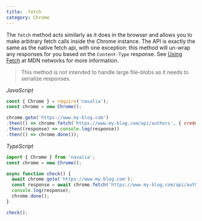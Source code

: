 ```yaml
---
title: .fetch
category: Chrome
---
```


The `fetch` method acts similarly as it does in the browser and allows you to make arbitrary fetch calls inside the Chrome instance. The API is exactly the same as the native fetch api, with one exception: this method will un-wrap any responses for you based on the `Content-Type` response. See [Using Fetch](https://developer.mozilla.org/en-US/docs/Web/API/Fetch_API/Using_Fetch) at MDN networks for more information.

> This method is not intended to handle large file-blobs as it needs to serialize responses.

*JavaScript*
```js
const { Chrome } = require('navalia');
const chrome = new Chrome();

chrome.goto('https://www.my-blog.com')
.then(() => chrome.fetch('https://www.my-blog.com/api/authors', { credentials: 'include' }))
.then((response) => console.log(response))
.then(() => chrome.done());
```

*TypeScript*
```ts
import { Chrome } from 'navalia';
const chrome = new Chrome();

async function check() {
  await chrome.goto('https://www.my-blog.com');
  const response = await chrome.fetch('https://www.my-blog.com/api/authors', { credentials: 'include' });
  console.log(response);
  chrome.done();
}

check();
```
